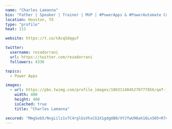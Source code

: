 ```yaml
---
name: "Charles Lamanna"
bio: "Father | Speaker | Trainer | MVP | #PowerApps & #PowerAutomate Community Super User | YouTuber Right-pointing triangle http://youtube.com/c/rezadorrani | Learn - Share - Clockwise rightwards and leftwards open circle arrows"
location: Houston, TX
type: "profile"
heat: 111

website: https://t.co/tAcqSdqguf

twitter:
  username: rezadorrani
  url: https://twitter.com/rezadorrani
  followers: 4336

topics:
  - Power Apps

images:
  - url: https://pbs.twimg.com/profile_images/1063114045270777856/qeT-jpWr_400x400.jpg
    width: 400
    height: 400
    isCached: true
    title: "Charles Lamanna"

secured: "MmgSeb5/Nvgiilz1v7C4rglGsVhsCG1X1gdgUB0/VYJfwU98ah16LnS05+R74ZdZjZatSE1YCEqj50bPDzGc0DZ4FwYSt2/6we++CUSSfRWei4HCPu2x6et/fpJdhoHaHgUiLy2eBaDkgKnty+HpgNw7kPvPQYPyxZOlwYQ1sl6Dwq0fzX1OH91zUi6JxmvzsTTzCqcbS0Fiwam58kq8xGqWV/h84ngzjK0YcC+5MfG25NXZqDVmVZVMsxWf953gDbV/uAaOhY2Ou0B4IBI3YYbJpRogm7Yu6cJyS3YTRz9x9s23ax1BoeLaX+OxtK1zD8eMhTSm0X2DezrP4rSxxSG/cgPPTh40iEk3l77BRray1/sRrCiFPuLpIrHUEl1rKbEqbdeVJg0FI8pwgwKrWbRagG0kjws1TtIP2z/3GVQ=;SMSFQ6VCIvafXrEbT8yJCg=="
---
```


